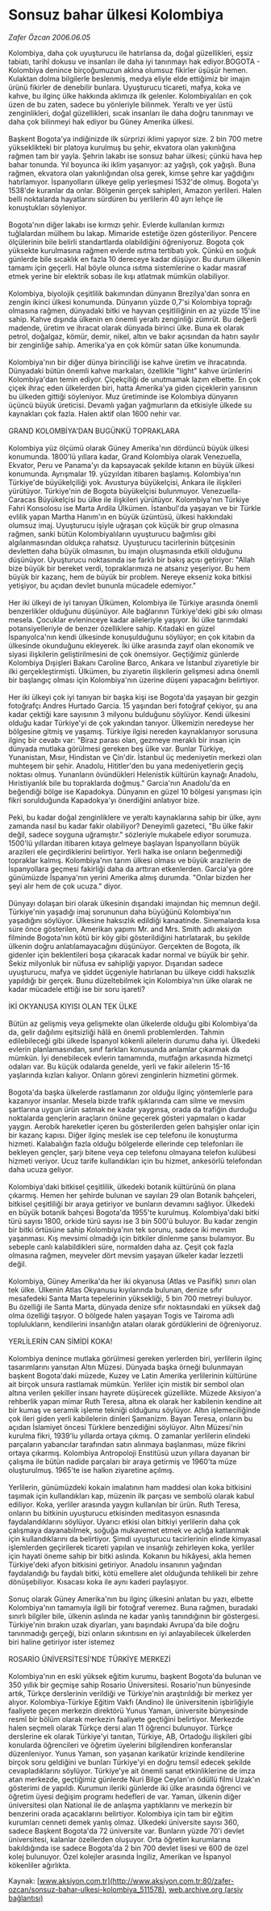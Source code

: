 # Sonsuz bahar ülkesi Kolombiya

*Zafer Özcan 2006.06.05*

<div class="pNewsDetailMainContent ctx_content" itemprop="articleBody">
 Kolombiya, daha çok uyuşturucu ile hatırlansa da, doğal güzellikleri, eşsiz tabiatı, tarihî dokusu ve insanları ile daha iyi tanınmayı hak ediyor.BOGOTA - Kolombiya denince birçoğumuzun aklına olumsuz fikirler üşüşür hemen. Kulaktan dolma bilgilerle beslenmiş, medya eliyle elde ettiğimiz bir imajın ürünü fikirler de denebilir bunlara. Uyuşturucu ticareti, mafya, koka ve kahve, bu ilginç ülke hakkında aklımıza ilk gelenler. Kolombiyalıları en çok üzen de bu zaten, sadece bu yönleriyle bilinmek. Yeraltı ve yer üstü zenginlikleri, doğal güzellikleri, sıcak insanları ile daha doğru tanınmayı ve daha çok bilinmeyi hak ediyor bu Güney Amerika ülkesi.
 <br/>
 <br/>
 Başkent Bogota'ya indiğinizde ilk sürprizi iklimi yapıyor size. 2 bin 700 metre yükseklikteki bir platoya kurulmuş bu şehir, ekvatora olan yakınlığına rağmen tam bir yayla. Şehrin lakabı ise sonsuz bahar ülkesi; çünkü hava hep bahar tonunda. Yıl boyunca iki iklim yaşanıyor: az yağışlı, çok yağışlı. Buna rağmen, ekvatora olan yakınlığından olsa gerek, kimse şehre kar yağdığını hatırlamıyor. İspanyolların ülkeye gelip yerleşmesi 1532'de olmuş. Bogota'yı 1538'de kuranlar da onlar. Bölgenin gerçek sahipleri, Amazon yerlileri. Halen belli noktalarda hayatlarını sürdüren bu yerlilerin 40 ayrı lehçe ile konuştukları söyleniyor.
 <br/>
 <br/>
 Bogota'nın diğer lakabı ise kırmızı şehir. Evlerde kullanılan kırmızı tuğlalardan mülhem bu lakap. Mimaride estetiğe özen gösteriliyor. Pencere ölçülerinin bile belirli standartlarda olabildiğini öğreniyoruz. Bogota çok yüksekte kurulmasına rağmen evlerde ısıtma tertibatı yok. Çünkü en soğuk günlerde bile sıcaklık en fazla 10 dereceye kadar düşüyor. Bu durum ülkenin tamamı için geçerli. Hal böyle olunca ısıtma sistemlerine o kadar masraf etmek yerine bir elektrik sobası ile kışı atlatmak mümkün olabiliyor.
 <br/>
 <br/>
 Kolombiya, biyolojik çeşitlilik bakımından dünyanın Brezilya'dan sonra en zengin ikinci ülkesi konumunda. Dünyanın yüzde 0,7'si Kolombiya toprağı olmasına rağmen, dünyadaki bitki ve hayvan çeşitliliğinin en az yüzde 15'ine sahip. Kahve dışında ülkenin en önemli yeraltı zenginliği zümrüt. Bu değerli madende, üretim ve ihracat olarak dünyada birinci ülke. Buna ek olarak petrol, doğalgaz, kömür, demir, nikel, altın ve bakır açısından da hatırı sayılır bir zenginliğe sahip. Amerika'ya en çok kömür satan ülke konumunda.
 <br/>
 <br/>
 Kolombiya'nın bir diğer dünya birinciliği ise kahve üretim ve ihracatında. Dünyadaki bütün önemli kahve markaları, özellikle "light" kahve ürünlerini Kolombiya'dan temin ediyor. Çiçekçiliği de unutmamak lazım elbette. En çok çiçek ihraç eden ülkelerden biri, hatta Amerika'ya giden çiçeklerin yarısının bu ülkeden gittiği söyleniyor. Muz üretiminde ise Kolombiya dünyanın üçüncü büyük üreticisi. Devamlı yağan yağmurların da etkisiyle ülkede su kaynakları çok fazla. Halen aktif olan 1600 nehir var.
 <br/>
 <br/>
 GRAND KOLOMBİYA'DAN BUGÜNKÜ TOPRAKLARA
 <br/>
 <br/>
 Kolombiya yüz ölçümü olarak Güney Amerika'nın dördüncü büyük ülkesi konumunda. 1800'lü yıllara kadar, Grand Kolombiya olarak Venezuella, Ekvator, Peru ve Panama'yı da kapsayacak şekilde kıtanın en büyük ülkesi konumunda. Ayrışmalar 19. yüzyıldan itibaren başlamış. Kolombiya'nın Türkiye'de büyükelçiliği yok. Avusturya büyükelçisi, Ankara ile ilişkileri yürütüyor. Türkiye'nin de Bogota büyükelçisi bulunmuyor. Venezuella-Caracas Büyükelçisi bu ülke ile ilişkileri yürütüyor. Kolombiya'nın Türkiye Fahri Konsolosu ise Marta Ardila Ülkümen. İstanbul'da yaşayan ve bir Türkle evlilik yapan Martha Hanım'ın en büyük üzüntüsü, ülkesi hakkındaki olumsuz imaj. Uyuşturucu işiyle uğraşan çok küçük bir grup olmasına rağmen, sanki bütün Kolombiyalıların uyuşturucu bağımlısı gibi algılanmasından oldukça rahatsız. Uyuşturucu tacirlerinin bütçesinin devletten daha büyük olmasının, bu imajın oluşmasında etkili olduğunu düşünüyor. Uyuşturucu noktasında ise farklı bir bakış açısı getiriyor: "Allah bize büyük bir bereket verdi, topraklarımıza ne atsanız yeşeriyor. Bu hem büyük bir kazanç, hem de büyük bir problem. Nereye ekseniz koka bitkisi yetişiyor, bu açıdan devlet bununla mücadele edemiyor."
 <br/>
 <br/>
 Her iki ülkeyi de iyi tanıyan Ülkümen, Kolombiya ile Türkiye arasında önemli benzerlikler olduğunu düşünüyor. Aile bağlarının Türkiye'deki gibi sıkı olması mesela. Çocuklar evleninceye kadar aileleriyle yaşıyor. İki ülke tarımdaki potansiyelleriyle de benzer özelliklere sahip. Kıtadaki en güzel İspanyolca'nın kendi ülkesinde konuşulduğunu söylüyor; en çok kitabın da ülkesinde okunduğunu ekleyerek. İki ülke arasında zayıf olan ekonomik ve siyasi ilişkilerin geliştirilmesini de çok önemsiyor. Geçtiğimiz günlerde Kolombiya Dışişleri Bakanı Caroline Barco, Ankara ve İstanbul ziyaretiyle bir ilki gerçekleştirmişti. Ülkümen, bu ziyaretin ilişkilerin gelişmesi adına önemli bir başlangıç olması için Kolombiya'nın üzerine düşeni yapacağını belirtiyor.
 <br/>
 <br/>
 Her iki ülkeyi çok iyi tanıyan bir başka kişi ise Bogota'da yaşayan bir gezgin fotoğrafçı Andres Hurtado Garcia. 15 yaşından beri fotoğraf çekiyor, şu ana kadar çektiği kare sayısının 3 milyonu bulduğunu söylüyor. Kendi ülkesini olduğu kadar Türkiye'yi de çok yakından tanıyor. Ülkemizin neredeyse her bölgesine gitmiş ve yaşamış. Türkiye ilgisi nereden kaynaklanıyor sorusuna ilginç bir cevabı var: "Biraz parası olan, gezmeye meraklı bir insan için dünyada mutlaka görülmesi gereken beş ülke var. Bunlar Türkiye, Yunanistan, Mısır, Hindistan ve Çin'dir. İstanbul üç medeniyetin merkezi olan muhteşem bir şehir. Anadolu, Hititler'den bu yana medeniyetlerin geçiş noktası olmuş. Yunanların övündükleri Helenistik kültürün kaynağı Anadolu, Hıristiyanlık bile bu topraklarda doğmuş." Garcia'nın Anadolu'da en beğendiği bölge ise Kapadokya. Dünyanın en güzel 10 bölgesi yarışması için fikri sorulduğunda Kapadokya'yı önerdiğini anlatıyor bize.
 <br/>
 <br/>
 Peki, bu kadar doğal zenginliklere ve yeraltı kaynaklarına sahip bir ülke, aynı zamanda nasıl bu kadar fakir olabiliyor? Deneyimli gazeteci, "Bu ülke fakir değil, sadece soyguna uğramıştır." sözleriyle mukabele ediyor sorumuza. 1500'lü yıllardan itibaren kıtaya gelmeye başlayan İspanyolların büyük arazileri ele geçirdiklerini belirtiyor. Yerli halka ise onların beğenmediği topraklar kalmış. Kolombiya'nın tarım ülkesi olması ve büyük arazilerin de İspanyollara geçmesi fakirliği daha da arttıran etkenlerden. Garcia'ya göre günümüzde İspanya'nın yerini Amerika almış durumda. "Onlar bizden her şeyi alır hem de çok ucuza." diyor.
 <br/>
 <br/>
 Dünyayı dolaşan biri olarak ülkesinin dışarıdaki imajından hiç memnun değil. Türkiye'nin yaşadığı imaj sorununun daha büyüğünü Kolombiya'nın yaşadığını söylüyor. Ülkesine haksızlık edildiği kanaatinde. Sinemalarda kısa süre önce gösterilen, Amerikan yapımı Mr. and Mrs. Smith adlı aksiyon filminde Bogota'nın kötü bir köy gibi gösterildiğini hatırlatarak, bu şekilde ülkenin doğru anlatılamayacağını düşünüyor. Gerçekten de Bogota, ilk gidenler için beklentileri boşa çıkaracak kadar normal ve büyük bir şehir. Sekiz milyonluk bir nüfusa ev sahipliği yapıyor. Dışarıdan sadece uyuşturucu, mafya ve şiddet üçgeniyle hatırlanan bu ülkeye ciddi haksızlık yapıldığı bir gerçek. Bunu düzeltebilmek için Kolombiya'nın ülke olarak ne kadar mücadele ettiği ise bir soru işareti?
 <br/>
 <br/>
 İKİ OKYANUSA KIYISI OLAN TEK ÜLKE
 <br/>
 <br/>
 Bütün az gelişmiş veya gelişmekte olan ülkelerde olduğu gibi Kolombiya'da da, gelir dağılımı eşitsizliği hâlâ en önemli problemlerden. Tahmin edilebileceği gibi ülkede İspanyol kökenli ailelerin durumu daha iyi. Ülkedeki evlerin planlamasından, sınıf farkları konusunda anlamlar çıkarmak da mümkün. İyi denebilecek evlerin tamamında, mutfağın arkasında hizmetçi odaları var. Bu küçük odalarda genelde, yerli ve fakir ailelerin 15-16 yaşlarında kızları kalıyor. Onların görevi zenginlerin hizmetini görmek.
 <br/>
 <br/>
 Bogota'da başka ülkelerde rastlamanın zor olduğu ilginç yöntemlerle para kazanıyor insanlar. Mesela bizde trafik ışıklarında cam silme ve mevsim şartlarına uygun ürün satmak ne kadar yaygınsa, orada da trafiğin durduğu noktalarda gençlerin araçların önüne geçerek gösteri yapmaları o kadar yaygın. Aerobik hareketler içeren bu gösterilerden gelen bahşişler onlar için bir kazanç kapısı. Diğer ilginç meslek ise cep telefonu ile konuşturma hizmeti. Kalabalığın fazla olduğu bölgelerde ellerinde cep telefonları ile bekleyen gençler, şarjı bitene veya cep telefonu olmayana telefon kulübesi hizmeti veriyor. Ucuz tarife kullandıkları için bu hizmet, ankesörlü telefondan daha ucuza geliyor.
 <br/>
 <br/>
 Kolombiya'daki bitkisel çeşitlilik, ülkedeki botanik kültürünü ön plana çıkarmış. Hemen her şehirde bulunan ve sayıları 29 olan Botanik bahçeleri, bitkisel çeşitliliği bir araya getiriyor ve bunların devamını sağlıyor. Ülkedeki en büyük botanik bahçesi Bogota'da 1955'te kurulmuş. Kolombiya'daki bitki türü sayısı 1800, orkide türü sayısı ise 3 bin 500'ü buluyor. Bu kadar zengin bir bitki örtüsüne sahip Kolombiya'nın tek sorunu, sadece iki mevsim yaşanması. Kış mevsimi olmadığı için bitkiler dinlenme şansı bulamıyor. Bu sebeple canlı kalabildikleri süre, normalden daha az. Çeşit çok fazla olmasına rağmen, meyveler dört mevsim yaşayan ülkeler kadar lezzetli değil.
 <br/>
 <br/>
 Kolombiya, Güney Amerika'da her iki okyanusa (Atlas ve Pasifik) sınırı olan tek ülke. Ülkenin Atlas Okyanusu kıyılarında bulunan, denize sıfır mesafedeki Santa Marta tepelerinin yüksekliği, 5 bin 700 metreyi buluyor. Bu özelliği ile Santa Marta, dünyada denize sıfır noktasındaki en yüksek dağ olma özelliği taşıyor. O bölgede halen yaşayan Togis ve Tairoma adlı toplulukların, kendilerini insanlığın ataları olarak gördüklerini de öğreniyoruz.
 <br/>
 <br/>
 YERLİLERİN CAN SİMİDİ KOKA!
 <br/>
 <br/>
 Kolombiya denince mutlaka görülmesi gereken yerlerden biri, yerlilerin ilginç tasarımlarını yansıtan Altın Müzesi. Dünyada başka örneği bulunmayan başkent Bogota'daki müzede, Kuzey ve Latin Amerika yerlilerinin kültürüne ait birçok unsura rastlamak mümkün. Yerliler için mistik bir sembol olan altına verilen şekiller insanı hayrete düşürecek güzellikte. Müzede Aksiyon'a rehberlik yapan mimar Ruth Teresa, altına ek olarak her kabilenin kendine ait bir kumaş ve seramik işleme tekniği olduğunu söylüyor. Altın işlemeciliğinde çok ileri giden yerli kabilelerin dinleri Şamanizm. Bayan Teresa, onların bu açıdan İslamiyet öncesi Türklere benzediğini söylüyor. Altın Müzesi'nin kurulma fikri, 1939'lu yıllarda ortaya çıkmış. O zamanlar yerlilerin elindeki parçaların yabancılar tarafından satın alınmaya başlanması, müze fikrini ortaya çıkarmış. Kolombiya Antropoloji Enstitüsü uzun yıllara dayanan bir çalışma ile bütün nadide parçaları bir araya getirmiş ve 1960'ta müze oluşturulmuş. 1965'te ise halkın ziyaretine açılmış.
 <br/>
 <br/>
 Yerlilerin, günümüzdeki kokain imalatının ham maddesi olan koka bitkisini taşımak için kullandıkları kap, müzenin ilk parçası ve sembolü olarak kabul ediliyor. Koka, yerliler arasında yaygın kullanılan bir ürün. Ruth Teresa, onların bu bitkinin uyuşturucu etkisinden meditasyon esnasında faydalandıklarını söylüyor. Uyarıcı etkisi olan bitkiyi yerlilerin daha çok çalışmaya dayanabilmek, soğuğa mukavemet etmek ve açlığa katlanmak için kullandıklarını da belirtiyor. Şimdi uyuşturucu tacirlerinin elinde kimyasal işlemlerden geçirilerek ticareti yapılan ve insanlığı zehirleyen koka, yerliler için hayati öneme sahip bir bitki aslında. Kokanın bu hikâyesi, akla hemen Türkiye'deki afyon bitkisini getiriyor. Anadolu insanının yağından faydalandığı bu faydalı bitki, kötü emellere alet olduğunda tehlikeli bir zehre dönüşebiliyor. Kısacası koka ile aynı kaderi paylaşıyor.
 <br/>
 <br/>
 Sonuç olarak Güney Amerika'nın bu ilginç ülkesini anlatan bu yazı, elbette Kolombiya'nın tamamıyla ilgili bir fotoğraf veremez. Buna rağmen, buradaki sınırlı bilgiler bile, ülkenin aslında ne kadar yanlış tanındığının bir göstergesi. Türkiye'nin bırakın uzak diyarları, yanı başındaki Avrupa'da bile doğru tanınmadığı gerçeği, bizi onların sıkıntısını en iyi anlayabilecek ülkelerden biri haline getiriyor ister istemez
 <br/>
 <br/>
 ROSARİO ÜNİVERSİTESİ'NDE TÜRKİYE MERKEZİ
 <br/>
 <br/>
 Kolombiya'nın en eski yüksek eğitim kurumu, başkent Bogota'da bulunan ve 350 yıllık bir geçmişe sahip Rosario Üniversitesi. Rosario'nun bünyesinde artık, Türkçe derslerinin verildiği ve Türkiye'nin araştırıldığı bir merkez yer alıyor. Kolombiya-Türkiye Eğitim Vakfı (Andino) ile üniversitenin işbirliğiyle faaliyete geçen merkezin direktörü Yunus Yaman, üniversite bünyesinde resmî bir bölüm olarak merkezin faaliyete geçtiğini belirtiyor. Merkezde halen seçmeli olarak Türkçe dersi alan 11 öğrenci bulunuyor. Türkçe derslerine ek olarak Türkiye'yi tanıtan, Türkiye, AB, Ortadoğu ilişkileri gibi konularda öğrencileri ve öğretim üyelerini bilgilendiren konferanslar düzenleniyor. Yunus Yaman, son yaşanan karikatür krizinde kendilerine birçok soru geldiğini ve bunları Türkiye'yi en doğru temsil edecek şekilde cevapladıklarını söylüyor. Türkiye'ye ait önemli sanat etkinliklerine de imza atan merkezde, geçtiğimiz günlerde Nuri Bilge Ceylan'ın ödüllü filmi Uzak'ın gösterimi de yapıldı. Kurumun ileriki günlerde iki ülke arasında öğrenci ve öğretim üyesi değişim programı hedefleri de var. Yaman, ülkenin diğer üniversitesi olan National ile de anlaşma yaptıklarını ve merkezin bir benzerini orada açacaklarını belirtiyor. Kolombiya için tam bir eğitim kurumları cenneti demek yanlış olmaz. Ülkedeki üniversite sayısı 360, sadece Başkent Bogota'da 72 üniversite var. Bunların yüzde 70'i devlet üniversitesi, kalanlar özellerden oluşuyor. Orta öğretim kurumlarına bakıldığında ise sadece Bogota'da 2 bin 700 devlet lisesi ve 600 de özel kolej bulunuyor. Özel kolejler arasında İngiliz, Amerikan ve İspanyol kökenliler ağırlıkta.
 <br/>
</div>


Kaynak: [www.aksiyon.com.tr](http://www.aksiyon.com.tr:80/zafer-ozcan/sonsuz-bahar-ulkesi-kolombiya_511578), [web.archive.org (arşiv bağlantısı)](http://web.archive.org/web/20160304125944/http://www.aksiyon.com.tr:80/zafer-ozcan/sonsuz-bahar-ulkesi-kolombiya_511578)
